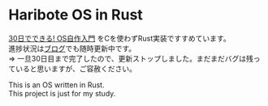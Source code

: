 # Haribote OS in Rust

[30日でできる! OS自作入門](https://www.amazon.co.jp/dp/B00IR1HYI0/) をCを使わずRust実装ですすめています。  
進捗状況は[ブログ](https://yoshitsugu.net)でも随時更新中です。  
=> 一旦30日目まで完了したので、更新ストップしました。まだまだバグは残っていると思いますが、ご容赦ください。

This is an OS written in Rust.  
This project is just for my study.
